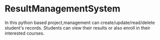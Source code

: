 # ResultManagementSystem
In this python based project,management can create/update/read/delete student's records.
Students can view their results or also enroll in their interested courses.
